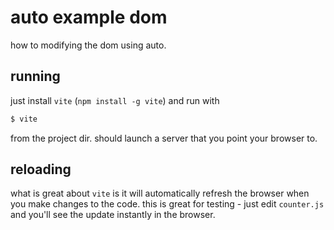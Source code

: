 # auto example dom

how to modifying the dom using auto.

## running

just install `vite` (`npm install -g vite`)
and run with

```bash
$ vite
```

from the project dir. should launch a server
that you point your browser to.

## reloading

what is great about `vite` is it will
automatically refresh the browser
when you make changes to the code.
this is great for testing - just
edit `counter.js` and you'll see
the update instantly in the browser.